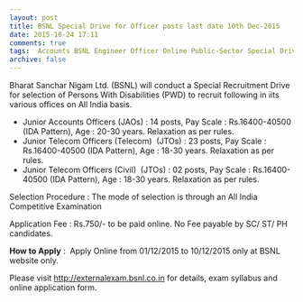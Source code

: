 ```yaml
---
layout: post
title: BSNL Special Drive for Officer posts last date 10th Dec-2015   
date: 2015-10-24 17:11
comments: true
tags:  Accounts BSNL Engineer Officer Online Public-Sector Special Drive Telecom 
archive: false
---
```

Bharat Sanchar Nigam Ltd. (BSNL) will conduct a Special Recruitment Drive for selection of Persons With Disabilities (PWD) to recruit following in iits various offices on All India basis.



- Junior Accounts Officers (JAOs) : 14 posts, Pay Scale : Rs.16400-40500 (IDA Pattern), Age : 20-30 years. Relaxation as per rules.
- Junior Telecom Officers (Telecom)  (JTOs) : 23 posts, Pay Scale : Rs.16400-40500 (IDA Pattern), Age : 18-30 years. Relaxation as per rules.
- Junior Telecom Officers (Civil)  (JTOs) : 02 posts, Pay Scale : Rs.16400-40500 (IDA Pattern), Age : 18-30 years. Relaxation as per rules.



Selection Procedure : The mode of selection is through an All India Competitive Examination 

Application Fee : Rs.750/- to be paid online. No Fee payable by SC/ ST/ PH candidates.

**How to Apply** :  Apply Online from 01/12/2015 to 10/12/2015 only at BSNL website only.

Please visit <http://externalexam.bsnl.co.in> for details, exam syllabus and online application form.



